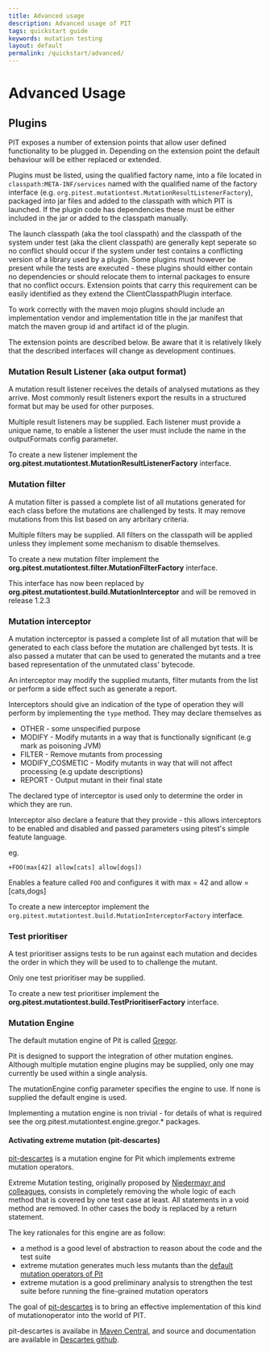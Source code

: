 ```yaml
---
title: Advanced usage
description: Advanced usage of PIT
tags: quickstart guide
keywords: mutation testing
layout: default
permalink: /quickstart/advanced/
---
```


# Advanced Usage

## Plugins

PIT exposes a number of extension points that allow user defined functionality to be plugged in. Depending on the 
extension point the default behaviour will be either replaced or extended.

Plugins must be listed, using the qualified factory name, into a file located in `classpath:META-INF/services` named with the qualified name of the factory interface (e.g. `org.pitest.mutationtest.MutationResultListenerFactory`), packaged into jar files and added to the classpath with which PIT is launched. If the plugin code has dependencies these must be either included in the jar or added to the classpath manually.

The launch classpath (aka the tool classpath) and the classpath of the system under test (aka the client classpath) are generally kept seperate so no conflict should occur if the system under test contains a conflicting version of a library used by a plugin. Some plugins must however be present while the tests are executed - these plugins should either contain no dependencies or should relocate them to internal packages to ensure that no conflict occurs. Extension points that carry this requirement can be easily identified as they extend the ClientClasspathPlugin interface.

To work correctly with the maven mojo plugins should include an implementation vendor and implementation title in the jar manifest that match the maven group id and artifact id of the plugin.

The extension points are described below. Be aware that it is relatively likely that the described interfaces will change as development continues.

### Mutation Result Listener (aka output format)

A mutation result listener receives the details of analysed mutations as they arrive. Most commonly result listeners export the results in a structured format but may be used for other purposes.

Multiple result listeners may be supplied. Each listener must provide a unique name, to enable a listener the user must include the name in the outputFormats config parameter.

To create a new listener implement the **org.pitest.mutationtest.MutationResultListenerFactory** interface.

### Mutation filter

A mutation filter is passed a complete list of all mutations generated for each class before the mutations are challenged by tests. It may remove mutations from this list based on any arbritary criteria.

Multiple filters may be supplied. All filters on the classpath will be applied unless they implement some mechanism to disable themselves.

To create a new mutation filter implement the **org.pitest.mutationtest.filter.MutationFilterFactory** interface.

This interface has now been replaced by **org.pitest.mutationtest.build.MutationInterceptor** and will be removed in release 1.2.3

### Mutation interceptor

A mutation incterceptor is passed a complete list of all mutation that will be generated to each class before the mutation are challenged byt tests. It is also passed a mutater that can be used to generated the mutants and a tree based representation of the unmutated class' bytecode.

An interceptor may modify the supplied mutants, filter mutants from the list or perform a side effect such as generate a report.

Interceptors should give an indication of the type of operation they will perform by implementing the `type` method. They may declare themselves as

* OTHER - some unspecified purpose
* MODIFY - Modify mutants in a way that is functionally significant (e.g mark as poisoning JVM)
* FILTER - Remove mutants from processing
* MODIFY_COSMETIC - Modify mutants in way that will not affect processing (e.g update descriptions)
* REPORT - Output mutant in their final state

The declared type of interceptor is used only to determine the order in which they are run. 

Interceptor also declare a feature that they provide - this allows interceptors to be enabled and disabled and passed parameters using pitest's simple featute language.

eg.

```
+FOO(max[42] allow[cats] allow[dogs])
```

Enables a feature called `FOO` and configures it with max = 42 and allow = [cats,dogs]

To create a new interceptor implement the `org.pitest.mutationtest.build.MutationInterceptorFactory` interface.


### Test prioritiser

A test prioritiser assigns tests to be run against each mutation and decides the order in which they will be used to to challenge the mutant.

Only one test prioritiser may be supplied.

To create a new test prioritiser implement the **org.pitest.mutationtest.build.TestPrioritiserFactory** interface. 

### Mutation Engine

The default mutation engine of Pit is called [Gregor](https://github.com/hcoles/pitest/tree/master/pitest/src/main/java/org/pitest/mutationtest/engine/gregor). 

Pit is designed to support the integration of other mutation engines. Although multiple mutation engine plugins may be supplied, only one may currently be used within a single analysis.

The mutationEngine config parameter specifies the engine to use. If none is supplied the default engine is used.

Implementing a mutation engine is non trivial - for details of what is required see the org.pitest.mutationtest.engine.gregor.* packages.

#### Activating extreme mutation (pit-descartes)
[pit-descartes](http://github.com/STAMP-project/pitest-descartes) is a mutation engine for Pit which implements extreme mutation operators.

Extreme Mutation testing, originally proposed by [Niedermayr and colleagues](https://arxiv.org/pdf/1611.07163.pdf), consists in completely removing the whole logic of each method that is covered by one test case at least. All
statements in a void method are removed. In other cases the body is replaced by a return
statement. 

The key rationales for this engine are as follow:
 * a method is a good level of abstraction to reason about the code and the test suite
 * extreme mutation generates much less mutants than the [default mutation operators of Pit](http://pitest.org/quickstart/mutators/)
 * extreme mutation is a good preliminary analysis to strengthen the test suite before running the fine-grained mutation operators
 
The goal of [pit-descartes](http://github.com/STAMP-project/pitest-descartes) is to bring an effective implementation of this kind of mutationoperator into the world of PIT.

pit-descartes is availabe in [Maven Central](http://search.maven.org), and source and
documentation are available in [Descartes github](http://github.com/STAMP-project/pitest-descartes).
